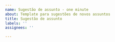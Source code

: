 ```yaml
---
name: Sugestão de assunto - one minute
about: Template para sugestões de novos assuntos
title: Sugestão de assunto
labels: ''
assignees: ''

---
```



